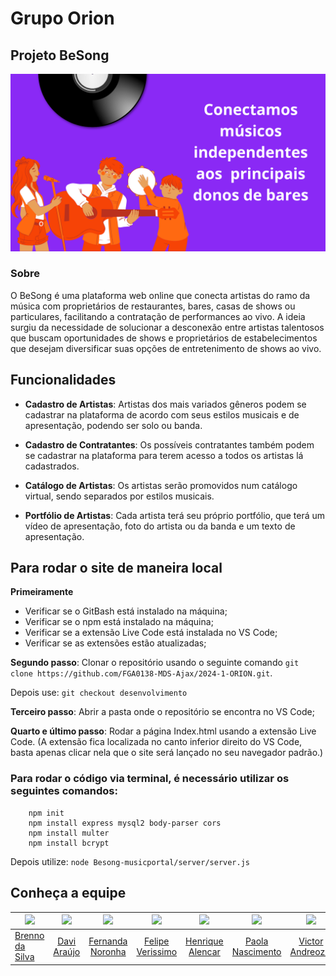 # Grupo Orion
## Projeto BeSong
![https:github.com/Besong-musicportal/public/img/tela-inicial.png](https://github.com/FGA0138-MDS-Ajax/2024-1-ORION/blob/desenvolvimento/Besong-musicportal/public/img/tela-inicial.png)
### Sobre

O BeSong é uma plataforma web online que conecta artistas do ramo da música com proprietários de restaurantes, bares, casas de shows ou particulares, facilitando a contratação de performances ao vivo. A ideia surgiu da necessidade de solucionar a desconexão entre artistas talentosos que buscam oportunidades de shows e proprietários de estabelecimentos que desejam diversificar suas opções de entretenimento de shows ao vivo.

## Funcionalidades
- **Cadastro de Artistas**:
  Artistas dos mais variados gêneros podem se cadastrar na plataforma de acordo com seus estilos musicais e de apresentação, podendo ser solo ou banda.

- **Cadastro de Contratantes**:
  Os possíveis contratantes também podem se cadastrar na plataforma para terem acesso a todos os artistas lá cadastrados.

- **Catálogo de Artistas**:
  Os artistas serão promovidos num catálogo virtual, sendo separados por estilos musicais.

- **Portfólio de Artistas**:
  Cada artista terá seu próprio portfólio, que terá um vídeo de apresentação, foto do artista ou da banda e um texto de apresentação.

## Para rodar o site de maneira local
**Primeiramente**

- Verificar se o GitBash está instalado na máquina;
- Verificar se o npm está instalado na máquina;
- Verificar se a extensão Live Code está instalada no VS Code;
- Verificar se as extensões estão atualizadas;
  
**Segundo passo**: Clonar o repositório usando o seguinte comando ` git clone https://github.com/FGA0138-MDS-Ajax/2024-1-ORION.git `.

Depois use: `git checkout desenvolvimento`

**Terceiro passo**: Abrir a pasta onde o repositório se encontra no VS Code;

**Quarto e último passo**: Rodar a página Index.html usando a extensão Live Code. (A extensão fica localizada no canto inferior direito do VS Code, basta apenas clicar nela que o site será lançado no seu navegador padrão.)

### Para rodar o código via terminal, é necessário utilizar os seguintes comandos:
```
    npm init
    npm install express mysql2 body-parser cors
    npm install multer 
    npm install bcrypt
```
Depois utilize: `node Besong-musicportal/server/server.js`

## Conheça a equipe

| <a href="https://github.com/Brenno-Silva01"><img src="https://github.com/Brenno-Silva01.png" width="150"></img></a> | <a href="https://github.com/dcasseb"><img src="https://github.com/dcasseb.png" width="150"></img></a> | <a href="https://github.com/fernoronhacoelho"><img src="https://github.com/fernoronhacoelho.png" width="150"></img></a> | <a href="https://github.com/verissimoo"><img src="https://github.com/verissimoo.png" width="150"></img></a> | <a href="https://github.com/henryqma"><img src="https://github.com/henryqma.png" width="150"></img></a> |<a href="https://github.com/paolaalim"><img src="https://github.com/paolaalim.png" width="150"></img></a> | <a href="https://github.com/andreozzi"><img src="https://github.com/andreozzi.png" width="150"></img></a>| <a href="https://github.com/yuri221022210"><img src="https://github.com/yuri221022210.png" width="150"></img></a> |
|----------|:------:|:------:|:------:|:------:|:------:|:------:|:------:|
|[Brenno da Silva](https://github.com/Brenno-Silva01)|  [Davi Araújo](https://github.com/dcasseb) | [Fernanda Noronha](https://github.com/fernoronhacoelho) | [Felipe Verissimo](https://github.com/verissimoo) | [Henrique Alencar](https://github.com/henryqma) |[Paola Nascimento](https://github.com/paolaalim) |[Victor Andreozzi](https://github.com/andreozzi) | [Yuri Otor](https://github.com/yuri221022210) |






